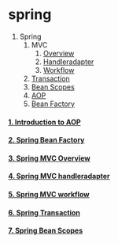 # spring


1. Spring
    1. MVC
        1. [Overview](https://gist.github.com/PiyushMittl/de3547afaccd985dbdeb6848c29d6e1b)
        2. [Handleradapter](https://gist.github.com/PiyushMittl/319e81931fa4c661824831531a69ce2c)
        3. [Workflow](https://gist.github.com/PiyushMittl/02efa5f0c9895e5394f9010b17a17bc1)
    2. [Transaction](https://gist.github.com/PiyushMittl/396d6d62f984f7e620a86d7bf17c6214)
    3. [Bean Scopes](https://gist.github.com/PiyushMittl/0dd66b487ea5ca8714af21c06ae92261)
    4. [AOP](https://gist.github.com/PiyushMittl/2c0887a3c9a46ccca9576261a7f0df01)
    5. [Bean Factory](https://gist.github.com/PiyushMittl/559607a3683b8bbbba81afbc87c874dd)

#### [1. Introduction to AOP](https://gist.github.com/PiyushMittl/2c0887a3c9a46ccca9576261a7f0df01)

#### [2. Spring Bean Factory](https://gist.github.com/PiyushMittl/559607a3683b8bbbba81afbc87c874dd)

#### [3. Spring MVC Overview](https://gist.github.com/PiyushMittl/de3547afaccd985dbdeb6848c29d6e1b)

#### [4. Spring MVC handleradapter](https://gist.github.com/PiyushMittl/319e81931fa4c661824831531a69ce2c)

#### [5. Spring MVC workflow](https://gist.github.com/PiyushMittl/02efa5f0c9895e5394f9010b17a17bc1)

#### [6. Spring Transaction](https://gist.github.com/PiyushMittl/396d6d62f984f7e620a86d7bf17c6214)

#### [7. Spring Bean Scopes](https://gist.github.com/PiyushMittl/0dd66b487ea5ca8714af21c06ae92261)

